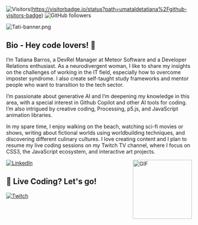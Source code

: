 ![Visitors](https://api.visitorbadge.io/api/visitors?path=umataldetatiana%2Fgithub-visitors-badge&countColor=%23263759)(https://visitorbadge.io/status?path=umataldetatiana%2Fgithub-visitors-badge)
![GitHub followers](https://img.shields.io/github/followers/umataldetatiana?style=social)

![Tati-banner.png](https://i.postimg.cc/1zgfPRct/Tati-banner.png)

## Bio - Hey code lovers! 👋

I’m Tatiana Barros, a DevRel Manager at Meteor Software and a Developer Relations enthusiast. As a neurodivergent woman, I like to share my insights on the challenges of working in the IT field, especially how to overcome imposter syndrome. I also create self-taught study frameworks and mentor people who want to transition to the tech sector.

I’m passionate about generative AI and I’m deepening my knowledge in this area, with a special interest in Github Copilot and other AI tools for coding. I’m also intrigued by creative coding, Processing, p5.js, and JavaScript animation libraries.

In my spare time, I enjoy walking on the beach, watching sci-fi movies or shows, writing about fictional worlds using worldbuilding techniques, and discovering different culinary cultures. I love creating content and I plan to resume my live coding sessions on my Twitch TV channel, where I focus on CSS3, the JavaScript ecosystem, and interactive art projects. 

<img align="right" alt="GIF" height="160px" src="https://media.giphy.com/media/du3J3cXyzhj75IOgvA/giphy.gif" />

[![LinkedIn](https://img.shields.io/badge/linkedin-%230077B5.svg?&style=for-the-badge&logo=linkedin&logoColor=white)](https://www.linkedin.com/in/tatianabarros/)
## 🔴 Live Coding? Let's go!
[![Twitch](https://img.shields.io/badge/twitch-%239146FF.svg?&style=for-the-badge&logo=twitch&logoColor=white)](https://www.twitch.tv/umataldetatiana)
